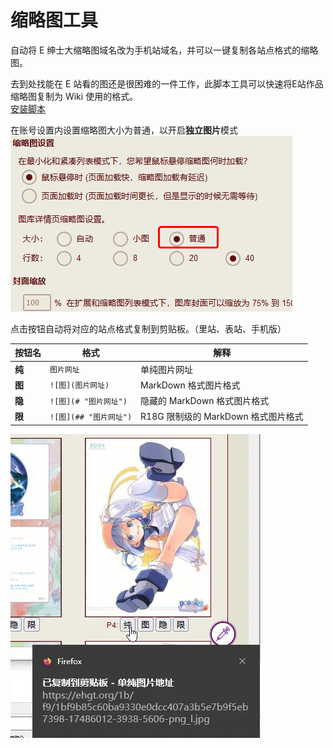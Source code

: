 缩略图工具
=========
自动将 E 绅士大缩略图域名改为手机站域名，并可以一键复制各站点格式的缩略图。

去到处找能在 E 站看的图还是很困难的一件工作，此脚本工具可以快速将E站作品缩略图复制为 Wiki 使用的格式。  
[安装脚本](//sleazyfork.org/scripts/31743)

在账号设置内设置缩略图大小为普通，以开启**独立图片**模式  
![打开大图模式](./images/SetLargeThumbnail.webp)

点击按钮自动将对应的站点格式复制到剪贴板。（里站、表站、手机版）

| 按钮名 | 格式 | 解释 |
| ----- | ---- | ---- |
| **纯** | `图片网址` | 单纯图片网址 |
| **图** | `![图](图片网址)` | MarkDown 格式图片格式 |
| **隐** | `![图](# "图片网址")` | 隐藏的 MarkDown 格式图片格式   |
| **限** | `![图](## "图片网址")` | R18G 限制级的 MarkDown 格式图片格式   |

![预览](./images/Preview.webp)